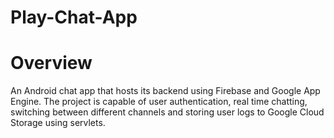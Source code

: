 # Play-Chat-App

# Overview

An Android chat app that hosts its backend using Firebase and Google App Engine. The project is capable of user authentication, real time
chatting, switching between different channels and storing user logs to Google Cloud Storage using servlets.
